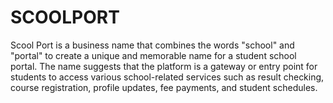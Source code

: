  # SCOOLPORT
Scool Port is a business name that combines the words "school" and "portal" to create a unique and memorable name for a student school portal. The name suggests that the platform is a gateway or entry point for students to access various school-related services such as result checking, course registration, profile updates, fee payments, and student schedules. 